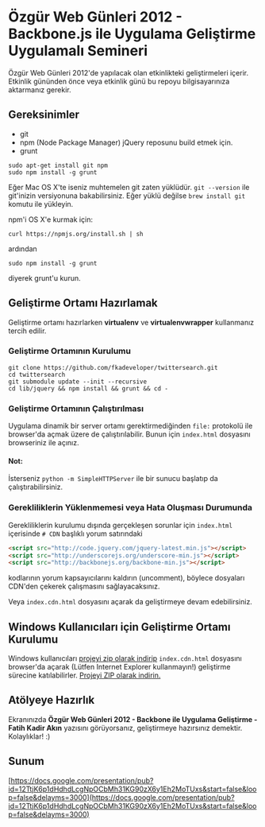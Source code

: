 # Özgür Web Günleri 2012 - Backbone.js ile Uygulama Geliştirme Uygulamalı Semineri 

Özgür Web Günleri 2012'de yapılacak olan etkinlikteki geliştirmeleri içerir. Etkinlik gününden önce
veya etkinlik günü bu repoyu bilgisayarınıza aktarmanız gerekir.

## Gereksinimler
 * git
 * npm (Node Package Manager) jQuery reposunu build etmek için.
 * grunt

```
sudo apt-get install git npm
sudo npm install -g grunt
```

Eğer Mac OS X'te iseniz muhtemelen git zaten yüklüdür. `git --version` ile git'inizin versiyonuna bakabilirsiniz.
Eğer yüklü değilse `brew install git` komutu ile yükleyin.

npm'i OS X'e kurmak için:

```
curl https://npmjs.org/install.sh | sh
```
ardından
```
sudo npm install -g grunt
```
diyerek grunt'u kurun.

## Geliştirme Ortamı Hazırlamak

Geliştirme ortamı hazırlarken **virtualenv** ve **virtualenvwrapper** kullanmanız tercih edilir.

### Geliştirme Ortamının Kurulumu

```
git clone https://github.com/fkadeveloper/twittersearch.git
cd twittersearch
git submodule update --init --recursive
cd lib/jquery && npm install && grunt && cd -
```

### Geliştirme Ortamının Çalıştırılması

Uygulama dinamik bir server ortamı gerektirmediğinden `file:` protokolü ile browser'da açmak üzere de çalıştırılabilir. Bunun için
`index.html` dosyasını browseriniz ile açınız.

#### Not:
İsterseniz `python -m SimpleHTTPServer` ile bir sunucu başlatıp da çalıştırabilirsiniz.

### Gerekliliklerin Yüklenmemesi veya Hata Oluşması Durumunda

Gerekliliklerin kurulumu dışında gerçekleşen sorunlar için `index.html` içerisinde `# CDN` başlıklı yorum satırındaki
```html
<script src="http://code.jquery.com/jquery-latest.min.js"></script>
<script src="http://underscorejs.org/underscore-min.js"></script>
<script src="http://backbonejs.org/backbone-min.js"></script>
```
kodlarının yorum kapsayıcılarını kaldırın (uncomment), böylece dosyaları CDN'den çekerek çalışmasını sağlayacaksınız.

Veya `index.cdn.html` dosyasını açarak da geliştirmeye devam edebilirsiniz.

## Windows Kullanıcıları için Geliştirme Ortamı Kurulumu

Windows kullanıcıları [projeyi zip olarak indirip](https://github.com/fkadeveloper/twittersearch/zipball/master) `index.cdn.html`
dosyasını browser'da açarak (Lütfen Internet Explorer kullanmayın!) geliştirme sürecine katılabilirler. 
[Projeyi ZIP olarak indirin.](https://github.com/fkadeveloper/twittersearch/zipball/master)

## Atölyeye Hazırlık

Ekranınızda **Özgür Web Günleri 2012 - Backbone ile Uygulama Geliştirme - Fatih Kadir Akın** yazısını görüyorsanız, geliştirmeye
hazırsınız demektir. Kolaylıklar! :)

## Sunum

[https://docs.google.com/presentation/pub?id=12TtjK6p1dHdhdLcgNpOCbMh31KG90zX6y1Eh2MoTUxs&start=false&loop=false&delayms=3000](https://docs.google.com/presentation/pub?id=12TtjK6p1dHdhdLcgNpOCbMh31KG90zX6y1Eh2MoTUxs&start=false&loop=false&delayms=3000)